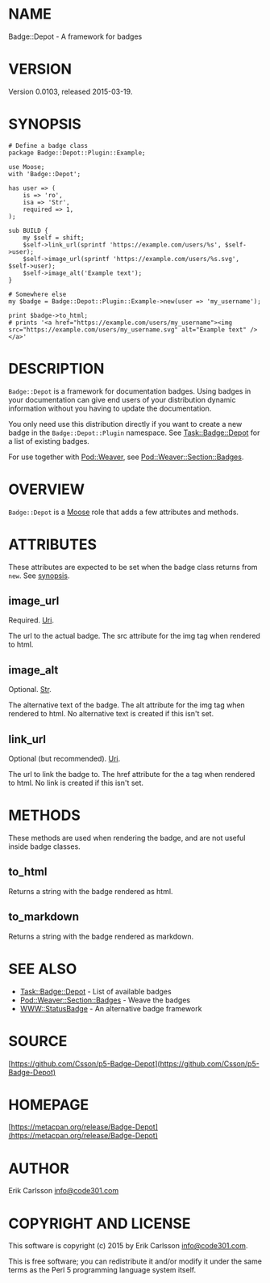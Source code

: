 # NAME

Badge::Depot - A framework for badges

# VERSION

Version 0.0103, released 2015-03-19.

# SYNOPSIS

    # Define a badge class
    package Badge::Depot::Plugin::Example;

    use Moose;
    with 'Badge::Depot';

    has user => (
        is => 'ro',
        isa => 'Str',
        required => 1,
    );

    sub BUILD {
        my $self = shift;
        $self->link_url(sprintf 'https://example.com/users/%s', $self->user);
        $self->image_url(sprintf 'https://example.com/users/%s.svg', $self->user);
        $self->image_alt('Example text');
    }

    # Somewhere else
    my $badge = Badge::Depot::Plugin::Example->new(user => 'my_username');

    print $badge->to_html;
    # prints '<a href="https://example.com/users/my_username"><img src="https://example.com/users/my_username.svg" alt="Example text" /></a>'

# DESCRIPTION

`Badge::Depot` is a framework for documentation badges. Using badges in your documentation can give
end users of your distribution dynamic information without you having to update the documentation.

You only need use this distribution directly if you want to create a new badge in the `Badge::Depot::Plugin` namespace. See [Task::Badge::Depot](https://metacpan.org/pod/Task::Badge::Depot) for
a list of existing badges.

For use together with [Pod::Weaver](https://metacpan.org/pod/Pod::Weaver), see [Pod::Weaver::Section::Badges](https://metacpan.org/pod/Pod::Weaver::Section::Badges).

# OVERVIEW

`Badge::Depot` is a [Moose](https://metacpan.org/pod/Moose) role that adds a few attributes and methods.

# ATTRIBUTES

These attributes are expected to be set when the badge class returns from `new`. See [synopsis](#synopsis).

## image\_url

Required. [Uri](https://metacpan.org/pod/Types::URI).

The url to the actual badge. The src attribute for the img tag when rendered to html.

## image\_alt

Optional. [Str](https://metacpan.org/pod/Types::Standard).

The alternative text of the badge. The alt attribute for the img tag when rendered to html. No alternative text is created if this isn't set.

## link\_url

Optional (but recommended). [Uri](https://metacpan.org/pod/Types::URI).

The url to link the badge to. The href attribute for the a tag when rendered to html. No link is created if this isn't set.

# METHODS

These methods are used when rendering the badge, and are not useful inside badge classes.

## to\_html

Returns a string with the badge rendered as html.

## to\_markdown

Returns a string with the badge rendered as markdown.

# SEE ALSO

- [Task::Badge::Depot](https://metacpan.org/pod/Task::Badge::Depot) - List of available badges
- [Pod::Weaver::Section::Badges](https://metacpan.org/pod/Pod::Weaver::Section::Badges) - Weave the badges
- [WWW::StatusBadge](https://metacpan.org/pod/WWW::StatusBadge) - An alternative badge framework

# SOURCE

[https://github.com/Csson/p5-Badge-Depot](https://github.com/Csson/p5-Badge-Depot)

# HOMEPAGE

[https://metacpan.org/release/Badge-Depot](https://metacpan.org/release/Badge-Depot)

# AUTHOR

Erik Carlsson <info@code301.com>

# COPYRIGHT AND LICENSE

This software is copyright (c) 2015 by Erik Carlsson <info@code301.com>.

This is free software; you can redistribute it and/or modify it under
the same terms as the Perl 5 programming language system itself.
